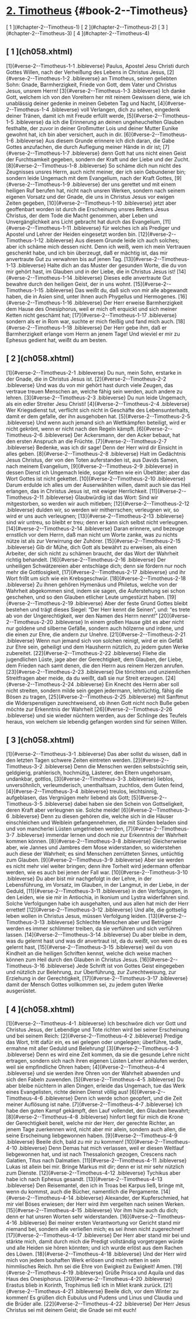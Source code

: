 # [2. Timotheus](ch001.xhtml) {#book-2--Timotheus}

<div id="chapterlinks-2--Timotheus" class="chapterlinks">[&nbsp;1&nbsp;](#chapter-2--Timotheus-1) [&nbsp;2&nbsp;](#chapter-2--Timotheus-2) [&nbsp;3&nbsp;](#chapter-2--Timotheus-3) [&nbsp;4&nbsp;](#chapter-2--Timotheus-4) </div>

<h2 class="chaptertitle">[&nbsp;1&nbsp;](ch058.xhtml)<span><span id="chapter-2--Timotheus-1"></span></span></h2>
 
[1]{#verse-2--Timotheus-1-1 .bibleverse} Paulus, Apostel Jesu Christi durch Gottes Willen, nach der Verheißung des Lebens in Christus Jesus, 
[2]{#verse-2--Timotheus-1-2 .bibleverse} an Timotheus, seinen geliebten Sohn: Gnade, Barmherzigkeit, Friede von Gott, dem Vater und Christus Jesus, unsrem Herrn! 
[3]{#verse-2--Timotheus-1-3 .bibleverse} Ich danke Gott, welchem ich von den Voreltern her mit reinem Gewissen diene, wie ich unablässig deiner gedenke in meinen Gebeten Tag und Nacht, 
[4]{#verse-2--Timotheus-1-4 .bibleverse} voll Verlangen, dich zu sehen, eingedenk deiner Tränen, damit ich mit Freude erfüllt werde, 
[5]{#verse-2--Timotheus-1-5 .bibleverse} da ich die Erinnerung an deinen ungeheuchelten Glauben festhalte, der zuvor in deiner Großmutter Lois und deiner Mutter Eunike gewohnt hat, ich bin aber versichert, auch in dir. 
[6]{#verse-2--Timotheus-1-6 .bibleverse} Aus diesem Grunde erinnere ich dich daran, die Gabe Gottes anzufachen, die durch Auflegung meiner Hände in dir ist; 
[7]{#verse-2--Timotheus-1-7 .bibleverse} denn Gott hat uns nicht einen Geist der Furchtsamkeit gegeben, sondern der Kraft und der Liebe und der Zucht. 
[8]{#verse-2--Timotheus-1-8 .bibleverse} So schäme dich nun nicht des Zeugnisses unsres Herrn, auch nicht meiner, der ich sein Gebundener bin; sondern leide Ungemach mit dem Evangelium, nach der Kraft Gottes, 
[9]{#verse-2--Timotheus-1-9 .bibleverse} der uns gerettet und mit einem heiligen Ruf berufen hat, nicht nach unsren Werken, sondern nach seinem eigenen Vorsatz und der Gnade, die uns in Christus Jesus vor ewigen Zeiten gegeben, 
[10]{#verse-2--Timotheus-1-10 .bibleverse} jetzt aber geoffenbart worden ist durch die Erscheinung unsres Retters Jesus Christus, der dem Tode die Macht genommen, aber Leben und Unvergänglichkeit ans Licht gebracht hat durch das Evangelium, 
[11]{#verse-2--Timotheus-1-11 .bibleverse} für welches ich als Prediger und Apostel und Lehrer der Heiden eingesetzt worden bin. 
[12]{#verse-2--Timotheus-1-12 .bibleverse} Aus diesem Grunde leide ich auch solches; aber ich schäme mich dessen nicht. Denn ich weiß, wem ich mein Vertrauen geschenkt habe, und ich bin überzeugt, daß er mächtig ist, das mir anvertraute Gut zu verwahren bis auf jenen Tag. 
[13]{#verse-2--Timotheus-1-13 .bibleverse} Halte dich an das Muster der gesunden Worte, die du von mir gehört hast, im Glauben und in der Liebe, die in Christus Jesus ist! 
[14]{#verse-2--Timotheus-1-14 .bibleverse} Dieses edle anvertraute Gut bewahre durch den heiligen Geist, der in uns wohnt. 
[15]{#verse-2--Timotheus-1-15 .bibleverse} Das weißt du, daß sich von mir alle abgewandt haben, die in Asien sind, unter ihnen auch Phygellus und Hermogenes. 
[16]{#verse-2--Timotheus-1-16 .bibleverse} Der Herr erweise Barmherzigkeit dem Hause des Onesiphorus, weil er mich oft erquickt und sich meiner Ketten nicht geschämt hat; 
[17]{#verse-2--Timotheus-1-17 .bibleverse} sondern als er in Rom war, suchte er mich fleißig und fand mich auch. 
[18]{#verse-2--Timotheus-1-18 .bibleverse} Der Herr gebe ihm, daß er Barmherzigkeit erlange vom Herrn an jenem Tage! Und wieviel er mir zu Ephesus gedient hat, weißt du am besten. 

<h2 class="chaptertitle">[&nbsp;2&nbsp;](ch058.xhtml)<span><span id="chapter-2--Timotheus-2"></span></span></h2>
 
[1]{#verse-2--Timotheus-2-1 .bibleverse} Du nun, mein Sohn, erstarke in der Gnade, die in Christus Jesus ist. 
[2]{#verse-2--Timotheus-2-2 .bibleverse} Und was du von mir gehört hast durch viele Zeugen, das vertraue treuen Menschen an, welche fähig sein werden, auch andere zu lehren. 
[3]{#verse-2--Timotheus-2-3 .bibleverse} Du nun leide Ungemach, als ein edler Streiter Jesu Christi! 
[4]{#verse-2--Timotheus-2-4 .bibleverse} Wer Kriegsdienst tut, verflicht sich nicht in Geschäfte des Lebensunterhalts, damit er dem gefalle, der ihn ausgehoben hat. 
[5]{#verse-2--Timotheus-2-5 .bibleverse} Und wenn auch jemand sich an Wettkämpfen beteiligt, wird er nicht gekrönt, wenn er nicht nach den Regeln kämpft. 
[6]{#verse-2--Timotheus-2-6 .bibleverse} Der Ackersmann, der den Acker bebaut, hat den ersten Anspruch an die Früchte. 
[7]{#verse-2--Timotheus-2-7 .bibleverse} Bedenke, was ich dir sage! Denn der Herr wird dir Einsicht in alles geben. 
[8]{#verse-2--Timotheus-2-8 .bibleverse} Halt im Gedächtnis Jesus Christus, der von den Toten auferstanden ist, aus Davids Samen, nach meinem Evangelium, 
[9]{#verse-2--Timotheus-2-9 .bibleverse} in dessen Dienst ich Ungemach leide, sogar Ketten wie ein Übeltäter; aber das Wort Gottes ist nicht gekettet. 
[10]{#verse-2--Timotheus-2-10 .bibleverse} Darum erdulde ich alles um der Auserwählten willen, damit auch sie das Heil erlangen, das in Christus Jesus ist, mit ewiger Herrlichkeit. 
[11]{#verse-2--Timotheus-2-11 .bibleverse} Glaubwürdig ist das Wort: Sind wir mitgestorben, so werden wir auch mitleben; 
[12]{#verse-2--Timotheus-2-12 .bibleverse} dulden wir, so werden wir mitherrschen; verleugnen wir, so wird er uns auch verleugnen; 
[13]{#verse-2--Timotheus-2-13 .bibleverse} sind wir untreu, so bleibt er treu; denn er kann sich selbst nicht verleugnen. 
[14]{#verse-2--Timotheus-2-14 .bibleverse} Daran erinnere, und bezeuge ernstlich vor dem Herrn, daß man nicht um Worte zanke, was zu nichts nütze ist als zur Verwirrung der Zuhörer. 
[15]{#verse-2--Timotheus-2-15 .bibleverse} Gib dir Mühe, dich Gott als bewährt zu erweisen, als einen Arbeiter, der sich nicht zu schämen braucht, der das Wort der Wahrheit richtig behandelt. 
[16]{#verse-2--Timotheus-2-16 .bibleverse} Der unheiligen Schwätzereien aber entschlage dich; denn sie fördern nur noch mehr die Gottlosigkeit, 
[17]{#verse-2--Timotheus-2-17 .bibleverse} und ihr Wort frißt um sich wie ein Krebsgeschwür. 
[18]{#verse-2--Timotheus-2-18 .bibleverse} Zu ihnen gehören Hymenäus und Philetus, welche von der Wahrheit abgekommen sind, indem sie sagen, die Auferstehung sei schon geschehen, und so den Glauben etlicher Leute umgestürzt haben. 
[19]{#verse-2--Timotheus-2-19 .bibleverse} Aber der feste Grund Gottes bleibt bestehen und trägt dieses Siegel: “Der Herr kennt die Seinen”, und: “es trete ab von der Ungerechtigkeit, wer den Namen des Herrn nennt!” 
[20]{#verse-2--Timotheus-2-20 .bibleverse} In einem großen Hause gibt es aber nicht nur goldene und silberne Gefäße, sondern auch hölzerne und irdene, und die einen zur Ehre, die andern zur Unehre. 
[21]{#verse-2--Timotheus-2-21 .bibleverse} Wenn nun jemand sich von solchen reinigt, wird er ein Gefäß zur Ehre sein, geheiligt und dem Hausherrn nützlich, zu jedem guten Werke zubereitet. 
[22]{#verse-2--Timotheus-2-22 .bibleverse} Fliehe die jugendlichen Lüste, jage aber der Gerechtigkeit, dem Glauben, der Liebe, dem Frieden nach samt denen, die den Herrn aus reinem Herzen anrufen. 
[23]{#verse-2--Timotheus-2-23 .bibleverse} Die törichten und unziemlichen Streitfragen aber meide, da du weißt, daß sie nur Streit erzeugen. 
[24]{#verse-2--Timotheus-2-24 .bibleverse} Ein Knecht des Herrn aber soll nicht streiten, sondern milde sein gegen jedermann, lehrtüchtig, fähig die Bösen zu tragen, 
[25]{#verse-2--Timotheus-2-25 .bibleverse} mit Sanftmut die Widerspenstigen zurechtweisend, ob ihnen Gott nicht noch Buße geben möchte zur Erkenntnis der Wahrheit 
[26]{#verse-2--Timotheus-2-26 .bibleverse} und sie wieder nüchtern werden, aus der Schlinge des Teufels heraus, von welchem sie lebendig gefangen worden sind für seinen Willen. 

<h2 class="chaptertitle">[&nbsp;3&nbsp;](ch058.xhtml)<span><span id="chapter-2--Timotheus-3"></span></span></h2>
 
[1]{#verse-2--Timotheus-3-1 .bibleverse} Das aber sollst du wissen, daß in den letzten Tagen schwere Zeiten eintreten werden. 
[2]{#verse-2--Timotheus-3-2 .bibleverse} Denn die Menschen werden selbstsüchtig sein, geldgierig, prahlerisch, hochmütig, Lästerer, den Eltern ungehorsam, undankbar, gottlos, 
[3]{#verse-2--Timotheus-3-3 .bibleverse} lieblos, unversöhnlich, verleumderisch, unenthaltsam, zuchtlos, dem Guten feind, 
[4]{#verse-2--Timotheus-3-4 .bibleverse} treulos, leichtsinnig, aufgeblasen, das Vergnügen mehr liebend als Gott; 
[5]{#verse-2--Timotheus-3-5 .bibleverse} dabei haben sie den Schein von Gottseligkeit, deren Kraft aber verleugnen sie. Solche meide! 
[6]{#verse-2--Timotheus-3-6 .bibleverse} Denn zu diesen gehören die, welche sich in die Häuser einschleichen und Weiblein gefangennehmen, die mit Sünden beladen sind und von mancherlei Lüsten umgetrieben werden, 
[7]{#verse-2--Timotheus-3-7 .bibleverse} immerdar lernen und doch nie zur Erkenntnis der Wahrheit kommen können. 
[8]{#verse-2--Timotheus-3-8 .bibleverse} Gleicherweise aber, wie Jannes und Jambres dem Mose widerstanden, so widerstehen auch diese der Wahrheit; es sind Menschen zerrütteten Sinnes, untüchtig zum Glauben. 
[9]{#verse-2--Timotheus-3-9 .bibleverse} Aber sie werden es nicht mehr viel weiter bringen; denn ihre Torheit wird jedermann offenbar werden, wie es auch bei jenen der Fall war. 
[10]{#verse-2--Timotheus-3-10 .bibleverse} Du aber bist mir nachgefolgt in der Lehre, in der Lebensführung, im Vorsatz, im Glauben, in der Langmut, in der Liebe, in der Geduld, 
[11]{#verse-2--Timotheus-3-11 .bibleverse} in den Verfolgungen, in den Leiden, wie sie mir in Antiochia, in Ikonium und Lystra widerfahren sind. Solche Verfolgungen habe ich ausgehalten, und aus allen hat mich der Herr errettet! 
[12]{#verse-2--Timotheus-3-12 .bibleverse} Und alle, die gottselig leben wollen in Christus Jesus, müssen Verfolgung leiden. 
[13]{#verse-2--Timotheus-3-13 .bibleverse} Schlechte Menschen aber und Betrüger werden es immer schlimmer treiben, da sie verführen und sich verführen lassen. 
[14]{#verse-2--Timotheus-3-14 .bibleverse} Du aber bleibe in dem, was du gelernt hast und was dir anvertraut ist, da du weißt, von wem du es gelernt hast, 
[15]{#verse-2--Timotheus-3-15 .bibleverse} weil du von Kindheit an die heiligen Schriften kennst, welche dich weise machen können zum Heil durch den Glauben in Christus Jesus. 
[16]{#verse-2--Timotheus-3-16 .bibleverse} Jede Schrift ist von Gottes Geist eingegeben und nützlich zur Belehrung, zur Überführung, zur Zurechtweisung, zur Erziehung in der Gerechtigkeit, 
[17]{#verse-2--Timotheus-3-17 .bibleverse} damit der Mensch Gottes vollkommen sei, zu jedem guten Werke ausgerüstet. 

<h2 class="chaptertitle">[&nbsp;4&nbsp;](ch058.xhtml)<span><span id="chapter-2--Timotheus-4"></span></span></h2>
 
[1]{#verse-2--Timotheus-4-1 .bibleverse} Ich beschwöre dich vor Gott und Christus Jesus, der Lebendige und Tote richten wird bei seiner Erscheinung und bei seinem Reich: 
[2]{#verse-2--Timotheus-4-2 .bibleverse} Predige das Wort, tritt dafür ein, es sei gelegen oder ungelegen; überführe, tadle, ermahne mit aller Geduld und Belehrung! 
[3]{#verse-2--Timotheus-4-3 .bibleverse} Denn es wird eine Zeit kommen, da sie die gesunde Lehre nicht ertragen, sondern sich nach ihren eigenen Lüsten Lehrer anhäufen werden, weil sie empfindliche Ohren haben; 
[4]{#verse-2--Timotheus-4-4 .bibleverse} und sie werden ihre Ohren von der Wahrheit abwenden und sich den Fabeln zuwenden. 
[5]{#verse-2--Timotheus-4-5 .bibleverse} Du aber bleibe nüchtern in allen Dingen, erleide das Ungemach, tue das Werk eines Evangelisten, richte deinen Dienst völlig aus! 
[6]{#verse-2--Timotheus-4-6 .bibleverse} Denn ich werde schon geopfert, und die Zeit meiner Auflösung ist nahe. 
[7]{#verse-2--Timotheus-4-7 .bibleverse} Ich habe den guten Kampf gekämpft, den Lauf vollendet, den Glauben bewahrt; 
[8]{#verse-2--Timotheus-4-8 .bibleverse} hinfort liegt für mich die Krone der Gerechtigkeit bereit, welche mir der Herr, der gerechte Richter, an jenem Tage zuerkennen wird, nicht aber mir allein, sondern auch allen, die seine Erscheinung liebgewonnen haben. 
[9]{#verse-2--Timotheus-4-9 .bibleverse} Beeile dich, bald zu mir zu kommen! 
[10]{#verse-2--Timotheus-4-10 .bibleverse} Denn Demas hat mich verlassen, weil er diesen Weltlauf liebgewonnen hat, und ist nach Thessalonich gezogen, Crescens nach Galatien, Titus nach Dalmatien. 
[11]{#verse-2--Timotheus-4-11 .bibleverse} Lukas ist allein bei mir. Bringe Markus mit dir; denn er ist mir sehr nützlich zum Dienste. 
[12]{#verse-2--Timotheus-4-12 .bibleverse} Tychikus aber habe ich nach Ephesus gesandt. 
[13]{#verse-2--Timotheus-4-13 .bibleverse} Den Reisemantel, den ich in Troas bei Karpus ließ, bringe mit, wenn du kommst, auch die Bücher, namentlich die Pergamente. 
[14]{#verse-2--Timotheus-4-14 .bibleverse} Alexander, der Kupferschmied, hat mir viel Böses erwiesen; der Herr wird ihm vergelten nach seinen Werken. 
[15]{#verse-2--Timotheus-4-15 .bibleverse} Vor ihm hüte auch du dich; denn er hat unsren Worten sehr widerstanden. 
[16]{#verse-2--Timotheus-4-16 .bibleverse} Bei meiner ersten Verantwortung vor Gericht stand mir niemand bei, sondern alle verließen mich; es sei ihnen nicht zugerechnet! 
[17]{#verse-2--Timotheus-4-17 .bibleverse} Der Herr aber stand mir bei und stärkte mich, damit durch mich die Predigt vollständig vorgetragen würde und alle Heiden sie hören könnten; und ich wurde erlöst aus dem Rachen des Löwen. 
[18]{#verse-2--Timotheus-4-18 .bibleverse} Und der Herr wird mich von jedem boshaften Werk erlösen und mich retten in sein himmlisches Reich. Ihm sei die Ehre von Ewigkeit zu Ewigkeit! Amen. 
[19]{#verse-2--Timotheus-4-19 .bibleverse} Grüße Prisca und Aquila und das Haus des Onesiphorus. 
[20]{#verse-2--Timotheus-4-20 .bibleverse} Erastus blieb in Korinth, Trophimus ließ ich in Milet krank zurück. 
[21]{#verse-2--Timotheus-4-21 .bibleverse} Beeile dich, vor dem Winter zu kommen! Es grüßen dich Eubulus und Pudens und Linus und Claudia und die Brüder alle. 
[22]{#verse-2--Timotheus-4-22 .bibleverse} Der Herr Jesus Christus sei mit deinem Geist; die Gnade sei mit euch! 